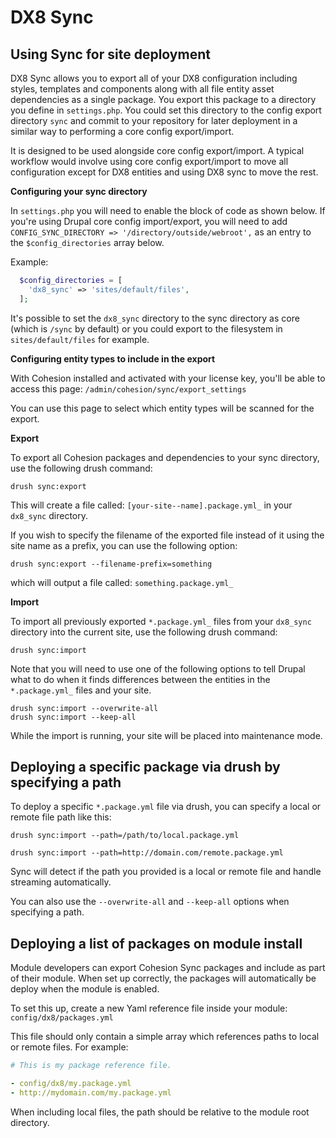 
# DX8 Sync

## Using Sync for site deployment

DX8 Sync allows you to export all of your DX8 configuration including styles, templates and components along with all file entity asset dependencies as a single package.
You export this package to a directory you define in `settings.php`. You could set this directory to the config export directory `sync` and commit to your repository for later deployment in a similar way to performing a core config export/import.   

It is designed to be used alongside core config export/import. A typical workflow would involve using core config export/import to move all configuration except for DX8 entities and using DX8 sync to move the rest.  

**Configuring your sync directory**

In `settings.php` you will need to enable the block of code as shown below. If you're using Drupal core config import/export, you will need to add `CONFIG_SYNC_DIRECTORY => '/directory/outside/webroot',` as an entry to the `$config_directories` array below.

Example:
```php
  $config_directories = [
    'dx8_sync' => 'sites/default/files',
  ];
```

It's possible to set the `dx8_sync` directory to the sync directory as core (which is `/sync` by default) or you could export to the filesystem in `sites/default/files` for example. 

**Configuring entity types to include in the export**

With Cohesion installed and activated with your license key, you'll be able to access this page:
`/admin/cohesion/sync/export_settings`

You can use this page to select which entity types will be scanned for the export.

**Export**

To export all Cohesion packages and dependencies to your sync directory, use the following drush command:

```
drush sync:export
``` 

This will create a file called: `[your-site--name].package.yml_` in your `dx8_sync` directory.

If you wish to specify the filename of the exported file instead of it using the site name as a prefix, you can use the following option:

```
drush sync:export --filename-prefix=something
``` 

which will output a file called: `something.package.yml_`


**Import**

To import all previously exported `*.package.yml_` files from your `dx8_sync` directory into the current site, use the following drush command: 

```
drush sync:import
```

Note that you will need to use one of the following options to tell Drupal what to do when it finds differences between the entities in the `*.package.yml_` files and your site. 

```
drush sync:import --overwrite-all
drush sync:import --keep-all
```

While the import is running, your site will be placed into maintenance mode.

## Deploying a specific package via drush by specifying a path 

To deploy a specific `*.package.yml` file via drush, you can specify a local or remote file path like this:

```
drush sync:import --path=/path/to/local.package.yml
```  

```
drush sync:import --path=http://domain.com/remote.package.yml
```  

Sync will detect if the path you provided is a local or remote file and handle streaming automatically.

You can also use the `--overwrite-all` and `--keep-all` options when specifying a path. 

## Deploying a list of packages on module install 

Module developers can export Cohesion Sync packages and include as part of their module. When set up correctly, the packages will automatically be deploy when the module is enabled. 

To set this up, create a new Yaml reference file inside your module: `config/dx8/packages.yml`

This file should only contain a simple array which references paths to local or remote files. For example:

```yml
# This is my package reference file. 

- config/dx8/my.package.yml
- http://mydomain.com/my.package.yml
```

When including local files, the path should be relative to the module root directory. 
